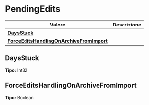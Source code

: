 # PendingEdits
| Valore| Descrizione |
| --- | --- |
| **[DaysStuck](#daysstuck)** |  |
| **[ForceEditsHandlingOnArchiveFromImport](#forceeditshandlingonarchivefromimport)** |  |

DaysStuck 
-----
**Tipo:** Int32	 

ForceEditsHandlingOnArchiveFromImport 
-----
**Tipo:** Boolean

